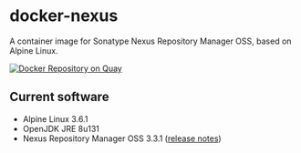 # docker-nexus
A container image for Sonatype Nexus Repository Manager OSS, based on Alpine Linux.

[![Docker Repository on Quay](https://quay.io/repository/travelaudience/docker-nexus/status "Docker Repository on Quay")](https://quay.io/repository/travelaudience/docker-nexus)

## Current software

* Alpine Linux 3.6.1
* OpenJDK JRE 8u131
* Nexus Repository Manager OSS 3.3.1 ([release notes](https://support.sonatype.com/hc/en-us/articles/115006333387-Nexus-Repository-Manager-3-3-1-Release-Notes))
